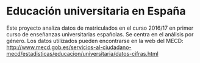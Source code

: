 # Educación universitaria en España
Este proyecto analiza datos de matriculados en el curso 2016/17 en primer curso de enseñanzas universitarias españolas. 
Se centra en el análisis por género. Los datos utilizados pueden encontrarse en la web del MECD: 
http://www.mecd.gob.es/servicios-al-ciudadano-mecd/estadisticas/educacion/universitaria/datos-cifras.html 
